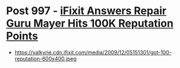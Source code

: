 # Post 997 - [iFixit Answers Repair Guru Mayer Hits 100K Reputation Points](https://www.ifixit.com/News/997/ifixit-answers-repair-guru-mayer-hits-100k-reputation-points)

- https://valkyrie.cdn.ifixit.com/media/2009/12/05151301/got-100-reputation-600x400.jpeg
